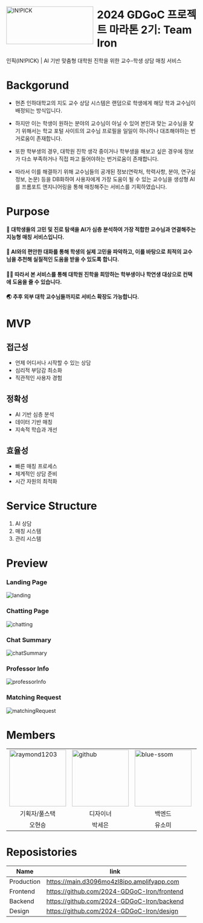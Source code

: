 <div id="toc">
  <ul align="left" style="list-style: none">
    <summary>
      <img width="230" height="100" align="left" style="float: left; align-content: center; margin: 0 10px 0 0;" alt="IN!PICK" src="https://github.com/2024-GDGoC-Iron/.github/blob/main/logo.png" href="https://main.d3096mo4zl8ipo.amplifyapp.com"/>
      <h1><a href="https://main.d3096mo4zl8ipo.amplifyapp.com">2024 GDGoC 프로젝트 마라톤 2기: Team Iron</a></h1>
      <p>인픽(IN!PICK) | AI 기반 맞춤형 대학원 진학을 위한 교수-학생 상담 매칭 서비스</p>
    </summary>
  </ul>
</div>

# Backgorund
- 현존 인하대학교의 지도 교수 상담 시스템은 랜덤으로 학생에게 해당 학과 교수님이 배정되는 방식입니다.

- 하지만 이는 학생이 원하는 분야의 교수님이 아닐 수 있어 본인과 맞는 교수님을 찾기 위해서는 학교 포털 사이트의 교수님 프로필을 일일이 하나하나 대조해야하는 번거로움이 존재합니다.

- 또한 학부생의 경우, 대학원 진학 생각 중이거나 학부생을 해보고 싶은 경우에 정보가 다소 부족하거나 직접 파고 들어야하는 번거로움이 존재합니다.

- 따라서 이를 해결하기 위해 교수님들의 공개된 정보(연락처, 학력사항, 분야, 연구실 정보, 논문) 등을 DB화하여 사용자에게 가장 도움이 될 수 있는 교수님을 생성형 AI를 프롬포트 엔지니어링을 통해 매칭해주는 서비스를 기획하였습니다.

# Purpose
#### 🤔 대학생들의 고민 및 진로 탐색을 AI가 심층 분석하여 가장 적합한 교수님과 연결해주는 지능형 매칭 서비스입니다.<br/>
#### 🙏 AI와의 편안한 대화를 통해 학생의 실제 고민을 파악하고, 이를 바탕으로 최적의 교수님을 추천해 실질적인 도움을 받을 수 있도록 합니다.<br/>
#### 👩‍🎓 따라서 본 서비스를 통해 대학원 진학을 희망하는 학부생이나 학연생 대상으로 컨택에 도움을 줄 수 있습니다.<br/>
#### 🌏 추후 외부 대학 교수님들까지로 서비스 확장도 가능합니다.

# MVP
## 접근성
- 언제 어디서나 시작할 수 있는 상담
- 심리적 부담감 최소화
- 직관적인 사용자 경험
## 정확성
- AI 기반 심층 분석
- 데이터 기반 매칭
- 지속적 학습과 개선
## 효율성
- 빠른 매칭 프로세스
- 체계적인 상담 준비
- 시간 자원의 최적화

# Service Structure
1. AI 상담
2. 매칭 시스템
3. 관리 시스템

# Preview
### Landing Page
<img width=auto height=auto max-width=800px max-height=800px align="center" alt="landing" src="https://github.com/2024-GDGoC-Iron/.github/blob/main/preview.png">

### Chatting Page
<img width=auto height=auto max-width=800px max-height=800px align="center" alt="chatting" src="https://github.com/2024-GDGoC-Iron/.github/blob/main/preview2.png">

### Chat Summary
<img width=auto height=auto max-width=800px max-height=800px align="center" alt="chatSummary" src="https://github.com/2024-GDGoC-Iron/.github/blob/main/preview3.png">

### Professor Info
<img width=auto height=auto max-width=800px max-height=800px align="center" alt="professorInfo" src="https://github.com/2024-GDGoC-Iron/.github/blob/main/preview4.png">

### Matching Request
<img width=auto height=auto max-width=800px max-height=800px align="center" alt="matchingRequest" src="https://github.com/2024-GDGoC-Iron/.github/blob/main/preview5.png">

# Members
<table>
      <tr>
        <td><a href="https://github.com/raymond1203"><img width="150" height="150" align="center" alt="raymond1203" src="https://avatars.githubusercontent.com/raymond1203"></a></td>
        <td><a href="https://github.com/2024-GDGoC-Iron"><img width="150" height="150" align="center" alt="github" src="https://github.com/2024-GDGoC-Iron/.github/blob/main/mainIcon.png"></a></td>
        <td><a href="https://github.com/blue-ssom"><img width="150" height="150" align="center" alt="blue-ssom" src="https://avatars.githubusercontent.com/blue-ssom"></a></td>
        <td><a href="https://github.com/Ruthgyeul"><img width="150" height="150" align="center" alt="ruthgyeul" src="https://avatars.githubusercontent.com/ruthgyeul"></a></td>
      </tr>
      <tr>
        <td align="center">기획자/풀스택</td>
        <td align="center">디자이너</td>
        <td align="center">백엔드</td>
        <td align="center">프론트엔드</td>
      </tr>
      <tr>
        <td align="center">오현승</td>
        <td align="center">박세은</td>
        <td align="center">유소미</td>
        <td align="center">이재아</td>
      </tr>
</table>

# Reposistories
|Name|link|
|---|---|
|Production|https://main.d3096mo4zl8ipo.amplifyapp.com|
|Frontend|https://github.com/2024-GDGoC-Iron/frontend|
|Backend|https://github.com/2024-GDGoC-Iron/backend|
|Design|https://github.com/2024-GDGoC-Iron/design|
